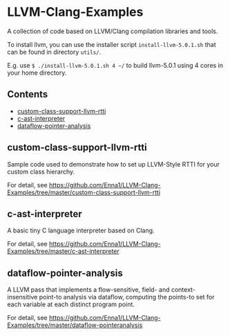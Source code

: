 # LLVM-Clang-Examples

A collection of code based on LLVM/Clang compilation libraries and tools.

To install llvm, you can use the installer script `install-llvm-5.0.1.sh` that can be found in directory `utils/`.

E.g. use `$ ./install-llvm-5.0.1.sh 4 ~/` to build llvm-5.0.1 using 4 cores in your home directory.

## Contents

- [custom-class-support-llvm-rtti](#custom-class-support-llvm-rtti)
- [c-ast-interpreter](#c-ast-interpreter)
- [dataflow-pointer-analysis](#dataflow-pointer-analysis)

## custom-class-support-llvm-rtti

Sample code used to demonstrate how to set up LLVM-Style RTTI for your custom class hierarchy.

For detail, see https://github.com/Enna1/LLVM-Clang-Examples/tree/master/custom-class-support-llvm-rtti

## c-ast-interpreter

A basic tiny C language interpreter based on Clang.

For detail, see https://github.com/Enna1/LLVM-Clang-Examples/tree/master/c-ast-interpreter

## dataflow-pointer-analysis

A LLVM pass that implements a flow-sensitive, field- and context-insensitive point-to analysis via dataflow, computing the points-to set for each variable at each distinct program point.

For detail, see https://github.com/Enna1/LLVM-Clang-Examples/tree/master/dataflow-pointeranalysis